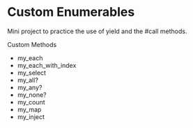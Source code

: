 # Custom Enumerables
Mini project to practice the use of yield and the #call methods.

Custom Methods
- my_each
- my_each_with_index
- my_select
- my_all?
- my_any?
- my_none?
- my_count
- my_map
- my_inject
